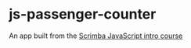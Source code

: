 # js-passenger-counter
An app built from the [Scrimba JavaScript intro course](https://scrimba.com/learn/learnjavascript)
